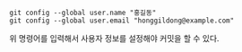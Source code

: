 ```Shell
git config --global user.name "홍길동"
git config --global user.email "honggildong@example.com"
```
  
위 명령어를 입력해서 사용자 정보를 설정해야 커밋을 할 수 있다.